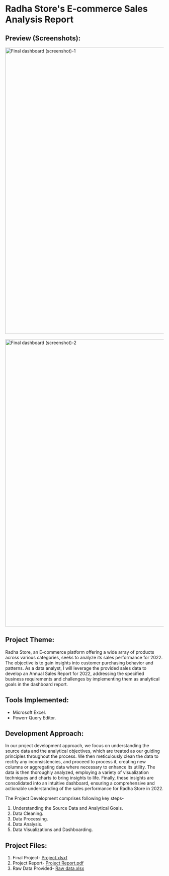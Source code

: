 # Radha Store's E-commerce Sales Analysis Report

## Preview (Screenshots):

<img width="907" alt="Final dashboard (screenshot)-1" src="https://github.com/NIKKHIL-B-LOSARWAR/Excel_Project--Radha_Stores_Ecommerce_Sales_Analysis/assets/156224014/ef508533-0a63-41b3-bf64-0acf06598ebc">
<br />
<br />
<img width="910" alt="Final dashboard (screenshot)-2" src="https://github.com/NIKKHIL-B-LOSARWAR/Excel_Project--Radha_Stores_Ecommerce_Sales_Analysis/assets/156224014/eb742171-a2a5-45ef-91d1-4ca41926c56c">

## Project Theme:

Radha Store, an E-commerce platform offering a wide array of products across various categories, seeks to analyze its sales performance for 2022. The objective is to gain insights into customer purchasing behavior and patterns. As a data analyst, I will leverage the provided sales data to develop an Annual Sales Report for 2022, addressing the specified business requirements and challenges by implementing them as analytical goals in the dashboard report.


## Tools Implemented:

* Microsoft Excel.
* Powerr Query Editor.

## Development Approach:

In our project development approach, we focus on understanding the source data and the analytical objectives, which are treated as our guiding principles throughout the process. We then meticulously clean the data to rectify any inconsistencies, and proceed to process it, creating new columns or aggregating data where necessary to enhance its utility. The data is then thoroughly analyzed, employing a variety of visualization techniques and charts to bring insights to life. Finally, these insights are consolidated into an intuitive dashboard, ensuring a comprehensive and actionable understanding of the sales performance for Radha Store in 2022.

The Project Development comprises following key steps-
1. Understanding the Source Data and Analytical Goals.
2. Data Cleaning.
3. Data Processing.
4. Data Analysis.
5. Data Visualizations and Dashboarding.

## Project Files:

1. Final Project- [Project.xlsxf](https://github.com/NIKKHIL-B-LOSARWAR/Excel_Project--Radha_Stores_Ecommerce_Sales_Analysis/blob/main/Project.xlsx)
2. Project Report- [Project Report.pdf](https://github.com/NIKKHIL-B-LOSARWAR/Excel_Project--Radha_Stores_Ecommerce_Sales_Analysis/blob/main/Project%20Report.pdf)
3. Raw Data Provided- [Raw data.xlsx](https://github.com/NIKKHIL-B-LOSARWAR/Excel_Project--Radha_Stores_Ecommerce_Sales_Analysis/blob/main/Raw%20data.xlsx)
